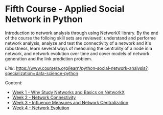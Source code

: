 # Fifth Course - Applied Social Network in Python

Introduction to network analysis through using NetworkX library. By the end of the course the folloing skill sets are reviewed: understand and performe network analysis, analyze and test the connectivity of a network and it's robustness, learn several ways of measuring the centrality of a node in a network, and network evolution over time and cover models of network generation and the link prediction problem.

*Link*: https://www.coursera.org/learn/python-social-network-analysis?specialization=data-science-python

Content:
- [Week 1 - Why Study Networks and Basics on NetworkX](https://github.com/nicolasenriquez/Data_Science_Portafolio/tree/main/data_science_specialization/Course%205%20-%20Social%20Networks/Week%201)
- [Week 2 - Network Connectivity](https://github.com/nicolasenriquez/Data_Science_Portafolio/tree/main/data_science_specialization/Course%205%20-%20Social%20Networks/Week%202)
- [Week 3 - Influence Measures and Network Centralization](https://github.com/nicolasenriquez/Data_Science_Portafolio/tree/main/data_science_specialization/Course%205%20-%20Social%20Networks/Week%203)
- [Week 4 - Network Evolution](https://github.com/nicolasenriquez/Data_Science_Portafolio/tree/main/data_science_specialization/Course%205%20-%20Social%20Networks/Week%204)
